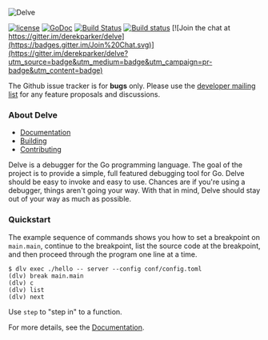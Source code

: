 ![Delve](https://raw.githubusercontent.com/derekparker/delve/master/assets/delve_horizontal.png)

[![license](http://img.shields.io/badge/license-MIT-blue.svg)](https://raw.githubusercontent.com/derekparker/delve/master/LICENSE)
[![GoDoc](https://godoc.org/github.com/derekparker/delve?status.svg)](https://godoc.org/github.com/derekparker/delve)
[![Build Status](https://travis-ci.org/derekparker/delve.svg?branch=travis-ci)](https://travis-ci.org/derekparker/delve)
[![Build status](https://ci.appveyor.com/api/projects/status/9e9edx1qlp3145j5?svg=true)](https://ci.appveyor.com/project/derekparker/delve)
[![Join the chat at https://gitter.im/derekparker/delve](https://badges.gitter.im/Join%20Chat.svg)](https://gitter.im/derekparker/delve?utm_source=badge&utm_medium=badge&utm_campaign=pr-badge&utm_content=badge)

The Github issue tracker is for **bugs** only. Please use the [developer mailing list](https://groups.google.com/forum/#!forum/delve-dev) for any feature proposals and discussions.

### About Delve

- [Documentation](Documentation)
- [Building](Documentation/installation)
- [Contributing](CONTRIBUTING.md)

Delve is a debugger for the Go programming language. The goal of the project is to provide a simple, full featured debugging tool for Go. Delve should be easy to invoke and easy to use. Chances are if you're using a debugger, things aren't going your way. With that in mind, Delve should stay out of your way as much as possible.

### Quickstart

The example sequence of commands shows you how to set a breakpoint on `main.main`, continue to the breakpoint, list the source code at the breakpoint, and then proceed through the program one line at a time.

```
$ dlv exec ./hello -- server --config conf/config.toml
(dlv) break main.main
(dlv) c
(dlv) list
(dlv) next
```

Use `step` to "step in" to a function.

For more details, see the [Documentation](Documentation).
